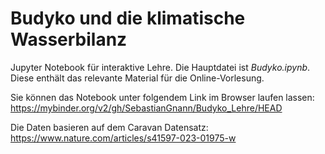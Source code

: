 # Budyko und die klimatische Wasserbilanz

Jupyter Notebook für interaktive Lehre. 
Die Hauptdatei ist *Budyko.ipynb*. 
Diese enthält das relevante Material für die Online-Vorlesung.

Sie können das Notebook unter folgendem Link im Browser laufen lassen: https://mybinder.org/v2/gh/SebastianGnann/Budyko_Lehre/HEAD

Die Daten basieren auf dem Caravan Datensatz: https://www.nature.com/articles/s41597-023-01975-w
